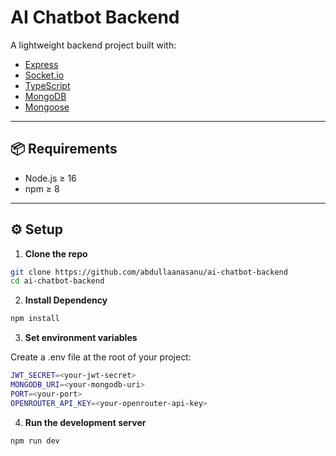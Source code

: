 # AI Chatbot Backend

A lightweight backend project built with:

- [Express](https://expressjs.com/)
- [Socket.io](https://socket.io/)
- [TypeScript](https://www.typescriptlang.org/)
- [MongoDB](https://www.mongodb.com/)
- [Mongoose](https://mongoosejs.com/)


---

## 📦 Requirements

- Node.js ≥ 16
- npm ≥ 8

---

## ⚙️ Setup

1. **Clone the repo**

```bash
git clone https://github.com/abdullaanasanu/ai-chatbot-backend
cd ai-chatbot-backend
```

2. **Install Dependency**

```bash
npm install
```

3. **Set environment variables**

Create a .env file at the root of your project:

```bash
JWT_SECRET=<your-jwt-secret>
MONGODB_URI=<your-mongodb-uri>
PORT=<your-port>
OPENROUTER_API_KEY=<your-openrouter-api-key>
```

4. **Run the development server**

```bash
npm run dev
```
